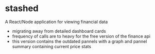 # stashed

A React/Node application for viewing financial data

- migrating away from detailed dashboard cards
- frequency of calls are to heavy for the free version of the finance api
- this version contains the outdated pannels with a graph and pannel summary containing current price stats
